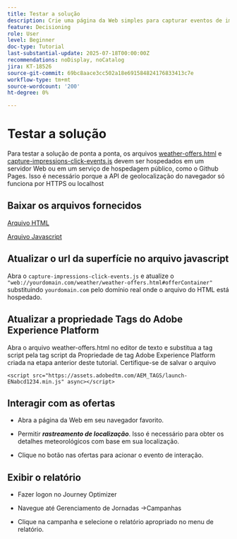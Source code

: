 ```yaml
---
title: Testar a solução
description: Crie uma página da Web simples para capturar eventos de impressão e clique nas ofertas.
feature: Decisioning
role: User
level: Beginner
doc-type: Tutorial
last-substantial-update: 2025-07-18T00:00:00Z
recommendations: noDisplay, noCatalog
jira: KT-18526
source-git-commit: 69bc8aace3cc502a18e691584824176833413c7e
workflow-type: tm+mt
source-wordcount: '200'
ht-degree: 0%

---
```


# Testar a solução

Para testar a solução de ponta a ponta, os arquivos [weather-offers.html](assets/weather-offers.html) e [capture-impressions-click-events.js](assets/capture-impressions-click-events.js) devem ser hospedados em um servidor Web ou em um serviço de hospedagem público, como o Github Pages. Isso é necessário porque a API de geolocalização do navegador só funciona por HTTPS ou localhost

## Baixar os arquivos fornecidos

[Arquivo HTML](assets/weather-offers.html)

[Arquivo Javascript](assets/capture-impressions-click-events.js)

## Atualizar o url da superfície no arquivo javascript

Abra o `capture-impressions-click-events.js` e atualize o ` "web://yourdomain.com/weather/weather-offers.html#offerContainer"` substituindo `yourdomain.com` pelo domínio real onde o arquivo do HTML está hospedado.


## Atualizar a propriedade Tags do Adobe Experience Platform

Abra o arquivo weather-offers.html no editor de texto e substitua a tag script pela tag script da Propriedade de tag Adobe Experience Platform criada na etapa anterior deste tutorial. Certifique-se de salvar o arquivo

```
<script src="https://assets.adobedtm.com/AEM_TAGS/launch-ENabcd1234.min.js" async></script>
```

## Interagir com as ofertas

- Abra a página da Web em seu navegador favorito.

- Permitir _**rastreamento de localização**_. Isso é necessário para obter os detalhes meteorológicos com base em sua localização.

- Clique no botão nas ofertas para acionar o evento de interação.

## Exibir o relatório

- Fazer logon no Journey Optimizer

- Navegue até Gerenciamento de Jornadas ->Campanhas

- Clique na campanha e selecione o relatório apropriado no menu de relatório.
